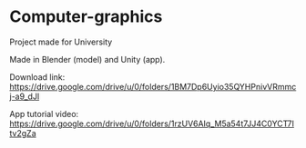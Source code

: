 # Computer-graphics
Project made for University

Made in Blender (model) and Unity (app).

Download link: https://drive.google.com/drive/u/0/folders/1BM7Dp6Uyio35QYHPnivVRmmcj-a9_dJl

App tutorial video: https://drive.google.com/drive/u/0/folders/1rzUV6AIq_M5a54t7JJ4C0YCT7Itv2gZa
